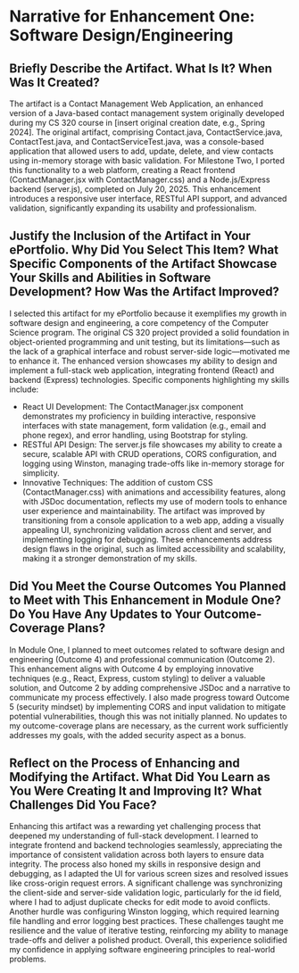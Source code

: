 # Narrative for Enhancement One: Software Design/Engineering

## Briefly Describe the Artifact. What Is It? When Was It Created?
The artifact is a Contact Management Web Application, an enhanced version of a Java-based contact management system originally developed during my CS 320 course in [insert original creation date, e.g., Spring 2024]. The original artifact, comprising Contact.java, ContactService.java, ContactTest.java, and ContactServiceTest.java, was a console-based application that allowed users to add, update, delete, and view contacts using in-memory storage with basic validation. For Milestone Two, I ported this functionality to a web platform, creating a React frontend (ContactManager.jsx with ContactManager.css) and a Node.js/Express backend (server.js), completed on July 20, 2025. This enhancement introduces a responsive user interface, RESTful API support, and advanced validation, significantly expanding its usability and professionalism.

## Justify the Inclusion of the Artifact in Your ePortfolio. Why Did You Select This Item? What Specific Components of the Artifact Showcase Your Skills and Abilities in Software Development? How Was the Artifact Improved?
I selected this artifact for my ePortfolio because it exemplifies my growth in software design and engineering, a core competency of the Computer Science program. The original CS 320 project provided a solid foundation in object-oriented programming and unit testing, but its limitations—such as the lack of a graphical interface and robust server-side logic—motivated me to enhance it. The enhanced version showcases my ability to design and implement a full-stack web application, integrating frontend (React) and backend (Express) technologies. Specific components highlighting my skills include:
- React UI Development: The ContactManager.jsx component demonstrates my proficiency in building interactive, responsive interfaces with state management, form validation (e.g., email and phone regex), and error handling, using Bootstrap for styling.
- RESTful API Design: The server.js file showcases my ability to create a secure, scalable API with CRUD operations, CORS configuration, and logging using Winston, managing trade-offs like in-memory storage for simplicity.
- Innovative Techniques: The addition of custom CSS (ContactManager.css) with animations and accessibility features, along with JSDoc documentation, reflects my use of modern tools to enhance user experience and maintainability.
The artifact was improved by transitioning from a console application to a web app, adding a visually appealing UI, synchronizing validation across client and server, and implementing logging for debugging. These enhancements address design flaws in the original, such as limited accessibility and scalability, making it a stronger demonstration of my skills.

## Did You Meet the Course Outcomes You Planned to Meet with This Enhancement in Module One? Do You Have Any Updates to Your Outcome-Coverage Plans?
In Module One, I planned to meet outcomes related to software design and engineering (Outcome 4) and professional communication (Outcome 2). This enhancement aligns with Outcome 4 by employing innovative techniques (e.g., React, Express, custom styling) to deliver a valuable solution, and Outcome 2 by adding comprehensive JSDoc and a narrative to communicate my process effectively. I also made progress toward Outcome 5 (security mindset) by implementing CORS and input validation to mitigate potential vulnerabilities, though this was not initially planned. No updates to my outcome-coverage plans are necessary, as the current work sufficiently addresses my goals, with the added security aspect as a bonus.

## Reflect on the Process of Enhancing and Modifying the Artifact. What Did You Learn as You Were Creating It and Improving It? What Challenges Did You Face?
Enhancing this artifact was a rewarding yet challenging process that deepened my understanding of full-stack development. I learned to integrate frontend and backend technologies seamlessly, appreciating the importance of consistent validation across both layers to ensure data integrity. The process also honed my skills in responsive design and debugging, as I adapted the UI for various screen sizes and resolved issues like cross-origin request errors. A significant challenge was synchronizing the client-side and server-side validation logic, particularly for the id field, where I had to adjust duplicate checks for edit mode to avoid conflicts. Another hurdle was configuring Winston logging, which required learning file handling and error logging best practices. These challenges taught me resilience and the value of iterative testing, reinforcing my ability to manage trade-offs and deliver a polished product. Overall, this experience solidified my confidence in applying software engineering principles to real-world problems.